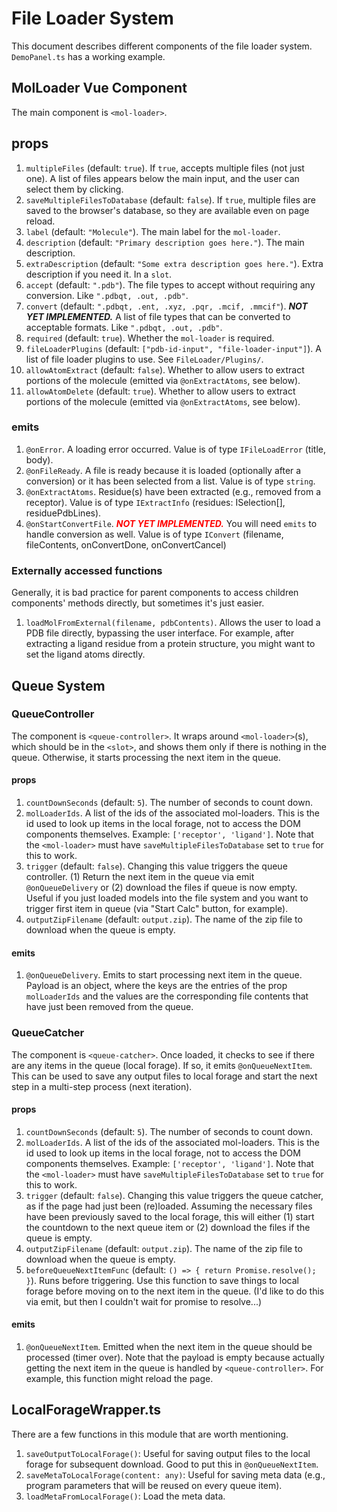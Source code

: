 # File Loader System

This document describes different components of the file loader system.
`DemoPanel.ts` has a working example.

## MolLoader Vue Component

The main component is `<mol-loader>`.

## props

1. `multipleFiles` (default: `true`). If `true`, accepts multiple files (not
   just one). A list of files appears below the main input, and the user can
   select them by clicking.
2. `saveMultipleFilesToDatabase` (default: `false`). If `true`, multiple files
   are saved to the browser's database, so they are available even on page
   reload.
3. `label` (default: `"Molecule"`). The main label for the `mol-loader`.
4. `description` (default: `"Primary description goes here."`). The main
   description.
5. `extraDescription` (default: `"Some extra description goes here."`). Extra
   description if you need it. In a `slot`.
6. `accept` (default: `".pdb"`). The file types to accept without requiring any
   conversion. Like `".pdbqt, .out, .pdb"`.
7. `convert` (default: `".pdbqt, .ent, .xyz, .pqr, .mcif, .mmcif"`). ***NOT YET
   IMPLEMENTED.*** A list of file types that can be converted to acceptable
   formats. Like `".pdbqt, .out, .pdb"`.
8. `required` (default: `true`). Whether the `mol-loader` is required.
9. `fileLoaderPlugins` (default: `["pdb-id-input", "file-loader-input"]`). A
    list of file loader plugins to use. See `FileLoader/Plugins/`.
10. `allowAtomExtract` (default: `false`). Whether to allow users to extract
    portions of the molecule (emitted via `@onExtractAtoms`, see below).
11. `allowAtomDelete` (default: `true`). Whether to allow users to extract
    portions of the molecule (emitted via `@onExtractAtoms`, see below).

### emits

1. `@onError`. A loading error occurred. Value is of type
   `IFileLoadError` (title, body).
2. `@onFileReady`. A file is ready because it is loaded (optionally after a
   conversion) or it has been selected from a list. Value is of type `string`.
3. `@onExtractAtoms`. Residue(s) have been extracted (e.g., removed from a
   receptor). Value is of type `IExtractInfo` (residues: ISelection[],
   residuePdbLines).
4. `@onStartConvertFile`. <span style="color:red;">***NOT YET
   IMPLEMENTED.***</span> You will need `emits` to handle conversion as well.
   Value is of type `IConvert` (filename, fileContents, onConvertDone,
   onConvertCancel)

### Externally accessed functions

Generally, it is bad practice for parent components to access children
components' methods directly, but sometimes it's just easier.

1. `loadMolFromExternal(filename, pdbContents)`. Allows the user to load a PDB
   file directly, bypassing the user interface. For example, after extracting a
   ligand residue from a protein structure, you might want to set the ligand
   atoms directly.

## Queue System


### QueueController

The component is `<queue-controller>`. It wraps around `<mol-loader>`(s), which
should be in the `<slot>`, and shows them only if there is nothing in the queue.
Otherwise, it starts processing the next item in the queue.

#### props

1. `countDownSeconds` (default: `5`). The number of seconds to count down.
2. `molLoaderIds`. A list of the ids of the associated mol-loaders. This is the
   id used to look up items in the local forage, not to access the DOM
   components themselves. Example: `['receptor', 'ligand']`. Note that the
   `<mol-loader>` must have `saveMultipleFilesToDatabase` set to `true` for this
   to work.
3. `trigger` (default: `false`). Changing this value triggers the queue
   controller. (1) Return the next item in the queue via emit `@onQueueDelivery`
   or (2) download the files if queue is now empty. Useful if you just loaded
   models into the file system and you want to trigger first item in queue (via
   "Start Calc" button, for example).
4. `outputZipFilename` (default: `output.zip`). The name of the zip file to
   download when the queue is empty.

#### emits

1. `@onQueueDelivery`. Emits to start processing next item in the queue. Payload
   is an object, where the keys are the entries of the prop `molLoaderIds` and
   the values are the corresponding file contents that have just been removed
   from the queue.

### QueueCatcher

The component is `<queue-catcher>`. Once loaded, it checks to see if there are
any items in the queue (local forage). If so, it emits `@onQueueNextItem`. This
can be used to save any output files to local forage and start the next step in
a multi-step process (next iteration).

#### props

1. `countDownSeconds` (default: `5`). The number of seconds to count down.
2. `molLoaderIds`. A list of the ids of the associated mol-loaders. This is the
   id used to look up items in the local forage, not to access the DOM
   components themselves. Example: `['receptor', 'ligand']`. Note that the
   `<mol-loader>` must have `saveMultipleFilesToDatabase` set to `true` for this
   to work.
3. `trigger` (default: `false`). Changing this value triggers the queue catcher,
   as if the page had just been (re)loaded. Assuming the necessary files have
   been previously saved to the local forage, this will either (1) start the
   countdown to the next queue item or (2) download the files if the queue is
   empty.
4. `outputZipFilename` (default: `output.zip`). The name of the zip file to
   download when the queue is empty.
5. `beforeQueueNextItemFunc` (default: `() => { return Promise.resolve(); }`).
   Runs before triggering. Use this function to save things to local forage
   before moving on to the next item in the queue. (I'd like to do this via
   emit, but then I couldn't wait for promise to resolve...)

#### emits

1. `@onQueueNextItem`. Emitted when the next item in the queue should be
   processed (timer over). Note that the payload is empty because actually
   getting the next item in the queue is handled by `<queue-controller>`. For
   example, this function might reload the page.

## LocalForageWrapper.ts

There are a few functions in this module that are worth mentioning.

1. `saveOutputToLocalForage()`: Useful for saving output files to the local
   forage for subsequent download. Good to put this in `@onQueueNextItem`.
2. `saveMetaToLocalForage(content: any)`: Useful for saving meta data (e.g.,
   program parameters that will be reused on every queue item).
3. `loadMetaFromLocalForage()`: Load the meta data.


<!-- 

# TODO: BELOW IS OLD!

## Tips

All files, no matter how they are loaded, must be passed through
`Database.Internal.onFileLoaded()`. This function saves it to the database, etc.

## Usage

Check `FileLoader/FileLoader.Vue/` functions to see all the props and methods.
Here are a few of note (less obvious):

### General

* `id`: Used to create associated database entry. Not optional.
* `@onError`: Emitted when loading error occurs. Parameter is of type
  `IFileLoadError`.

### Loading files

* `accept`: 
* `multipleFiles`: 
* `@onFileNameChange`: Emitted when a new file name is selected. Parameter is
  `filename`.
* `@onFileLoaded`: Emitted when a file is loaded. Parameter is of type
  `IFileLoaded`.

### Converting files

* `convert`: A list of file types that can be converted to acceptable formats.
  Like `".pdbqt, .out, .pdb"`.
* `@onConvertNeeded`: Emitted when a file is loaded that must be converted.
  Parameter is of type `IConvert`. Must use `IConvert.onConvertDone(filename,
  convertedText)` and `onConvertCancel()` to resume loading after conversion
  complete.

### File-input tabs

* `allowUrlInput`: If `true`, enables url-input tab.
* `fileFromTextFields`: A list of objects of type `IFileFromTextField`, to add
  additional input tabs.

### TO USE:

countDownToNextInput
@onTimeUp -->